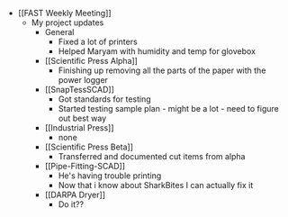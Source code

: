 - [[FAST Weekly Meeting]]
	- My project updates
		- General
			- Fixed a lot of printers
			- Helped Maryam with humidity and temp for glovebox
		- [[Scientific Press Alpha]]
			- Finishing up removing all the parts of the paper with the power logger
		- [[SnapTessSCAD]]
			- Got standards for testing
			- Started testing sample plan - might be a lot - need to figure out best way
		- [[Industrial Press]]
			- none
		- [[Scientific Press Beta]]
			- Transferred and documented cut items from alpha
		- [[Pipe-Fitting-SCAD]]
			- He's having trouble printing
			- Now that i know about SharkBites I can actually fix it
		- [[DARPA Dryer]]
			- Do it??